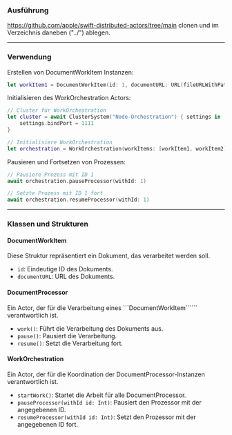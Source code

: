 

### Ausführung
https://github.com/apple/swift-distributed-actors/tree/main clonen und im Verzeichnis daneben ("../") ablegen.

---

### Verwendung
Erstellen von DocumentWorkItem Instanzen:
```swift
let workItem1 = DocumentWorkItem(id: 1, documentURL: URL(fileURLWithPath: "path/to/doc1"))
```

Initialisieren des WorkOrchestration Actors:
```swift
// Cluster für WorkOrchestration
let cluster = await ClusterSystem("Node-Orchestration") { settings in
    settings.bindPort = 1111
}

// Initialisiere WorkOrchestration
let orchestration = WorkOrchestration(workItems: [workItem1, workItem2], allDoneHandler: allDoneHandler, actorSystem: cluster)
```

Pausieren und Fortsetzen von Prozessen:
```swift
// Pausiere Prozess mit ID 1
await orchestration.pauseProcessor(withId: 1)

// Setzte Prozess mit ID 1 fort
await orchestration.resumeProcessor(withId: 1)
```
---

### Klassen und Strukturen
#### DocumentWorkItem
Diese Struktur repräsentiert ein Dokument, das verarbeitet werden soll.

* ```id```: Eindeutige ID des Dokuments.
* ```documentURL```: URL des Dokuments.


#### DocumentProcessor
Ein Actor, der für die Verarbeitung eines ```DocumentWorkItem`````` verantwortlich ist.

* ```work()```: Führt die Verarbeitung des Dokuments aus.
* ```pause()```: Pausiert die Verarbeitung.
* ```resume()```: Setzt die Verarbeitung fort.

#### WorkOrchestration
Ein Actor, der für die Koordination der DocumentProcessor-Instanzen verantwortlich ist.

* ```startWork()```: Startet die Arbeit für alle DocumentProcessor.
* ```pauseProcessor(withId id: Int)```: Pausiert den Prozessor mit der angegebenen ID.
* ```resumeProcessor(withId id: Int)```: Setzt den Prozessor mit der angegebenen ID fort.